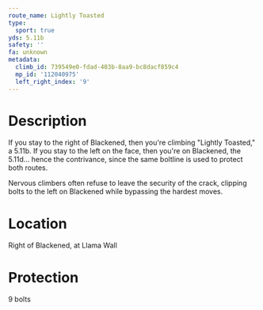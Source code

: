 ```yaml
---
route_name: Lightly Toasted
type:
  sport: true
yds: 5.11b
safety: ''
fa: unknown
metadata:
  climb_id: 739549e0-fdad-403b-8aa9-bc8dacf859c4
  mp_id: '112040975'
  left_right_index: '9'
---
```

# Description
If you stay to the right of Blackened, then you're climbing "Lightly Toasted," a 5.11b. If you stay to the left on the face, then you're on Blackened, the 5.11d... hence the contrivance, since the same boltline is used to protect both routes.

Nervous climbers often refuse to leave the security of the crack, clipping bolts to the left on Blackened while bypassing the hardest moves.

# Location
Right of Blackened, at Llama Wall

# Protection
9 bolts
